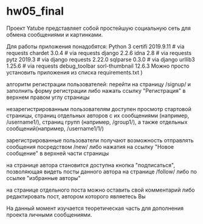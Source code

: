 # hw05_final

Проект Yatube представляет собой простейшую социальную сеть для обмена сообщениями и картинками.

Для работы приложения понадобятся: Python 3
                                   certifi 2019.9.11        # via requests
                                   chardet 3.0.4            # via requests
                                   django 2.2.6
                                   idna 2.8                 # via requests
                                   pytz 2019.3              # via django
                                   requests 2.22.0 
                                   sqlparse 0.3.0           # via django
                                   urllib3 1.25.6           # via requests
                                   debug_toolbar
                                   sorl-thumbnail 12.6.3
Можно просто установить приложения из списка requirements.txt )

алгоритм регистрации пользователей: перейти на страницу /signup/ и заполнить форму регистрации
либо нажать ссылку "Регистрация" в верхнем правом углу страницы

незарегистрированным пользователям доступен просмотр стартовой страницы, страниц отдельных 
авторов с их сообщениями (например, /username1/), страниц групп (например, /group1/), а также 
отдельных сообщений(например, /username1/1/)

зарегистрированные пользователи получают возможность отправлять сообщения посредством /new/ либо 
нажатия на ссылку "Новое сообщение" в верхней части страницы

на странице автора становится доступна кнопка "подписаться", позволяющая видеть посты данного автора 
на странице /follow/ либо по ссылке "избранные авторы"

на странице отдельного поста можно оставить свой комментарий либо редактировать пост, автором которого
являетесь Вы

На данный момент изучается теоретическая часть для дополнения проекта личными сообщениями.
